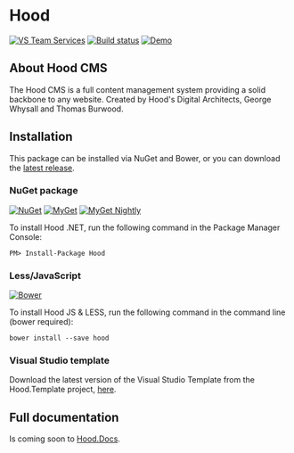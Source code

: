 # Hood

[![VS Team Services](https://img.shields.io/vso/build/hooddigital/107a1b8d-bbc9-4a7e-876e-de17e71393a0/1.svg?label=VisualStudio)](http://cms.hooddigital.com/)
[![Build status](https://ci.appveyor.com/api/projects/status/7j755tgusxqrw6nl/branch/master?svg=true)](https://ci.appveyor.com/project/hooddigital/hood/branch/master)
[![Demo](https://img.shields.io/nuget/v/Hood.svg?label=Demo&colorB=eab92d)](http://cms.hooddigital.com/)

## About Hood CMS
The Hood CMS is a full content management system providing a solid backbone to any website. Created by Hood's Digital Architects, George Whysall and Thomas Burwood.

## Installation

This package can be installed via NuGet and Bower, or you can download the [latest release](https://github.com/HoodDigital/Hood/releases).

### NuGet package
[![NuGet](https://img.shields.io/nuget/v/Hood.svg?label=NuGet)](https://www.nuget.org/packages/Hood/)
[![MyGet](https://img.shields.io/myget/hood/v/hood.svg?abel=MyGet&colorB=008000)](https://www.myget.org/feed/hood/package/nuget/Hood)
[![MyGet Nightly](https://img.shields.io/myget/hood/vpre/hood.svg?label=MyGet%20Nightly&colorB=97ca00)](https://www.myget.org/feed/hood/package/nuget/Hood)

To install Hood .NET, run the following command in the Package Manager Console:
```
PM> Install-Package Hood
```
### Less/JavaScript

[![Bower](https://img.shields.io/bower/v/hood.svg?label=Bower&colorB=f07c3d)](https://github.com/HoodDigital/Hood/)

To install Hood JS & LESS, run the following command in the command line (bower required):
```
bower install --save hood
```
### Visual Studio template
Download the latest version of the Visual Studio Template from the Hood.Template project, [here](https://github.com/HoodDigital/Hood.Demo).

## Full documentation
Is coming soon to [Hood.Docs](https://github.com/HoodDigital/Hood.Docs).

